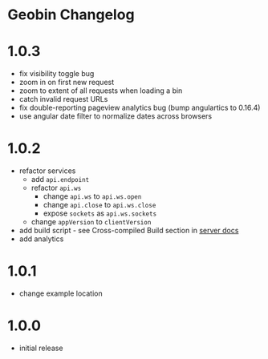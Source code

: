 # Geobin Changelog

# 1.0.3
* fix visibility toggle bug
* zoom in on first new request
* zoom to extent of all requests when loading a bin
* catch invalid request URLs
* fix double-reporting pageview analytics bug (bump angulartics to 0.16.4)
* use angular date filter to normalize dates across browsers

# 1.0.2
* refactor services
  * add `api.endpoint`
  * refactor `api.ws`
    * change `api.ws` to `api.ws.open`
    * change `api.close` to `api.ws.close`
    * expose `sockets` as `api.ws.sockets`
  * change `appVersion` to `clientVersion`
* add build script - see Cross-compiled Build section in [server docs](static/doc/server.md)
* add analytics

# 1.0.1
* change example location

# 1.0.0
* initial release
